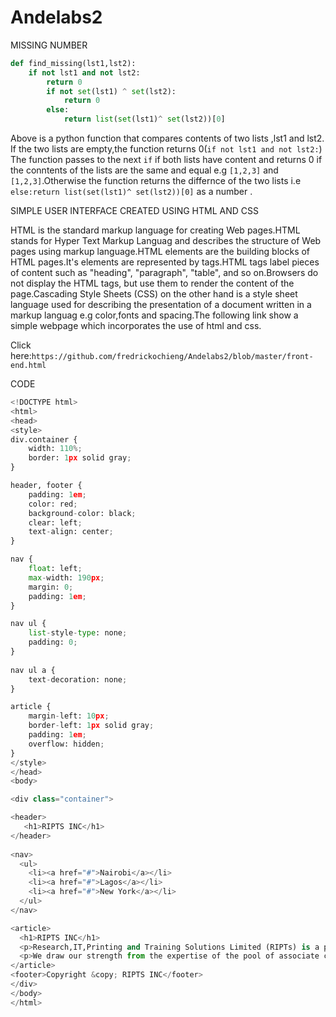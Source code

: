# Andelabs2
MISSING NUMBER
```python
def find_missing(lst1,lst2):
	if not lst1 and not lst2:
		return 0
		if not set(lst1) ^ set(lst2):
			return 0
		else:
			return list(set(lst1)^ set(lst2))[0]
```
Above is a python function that compares contents of two lists ,lst1 and lst2.
If the two lists are empty,the function returns 0(`if not lst1 and not lst2:`) The function passes to the next `if` if both lists have content and returns 0 if the conntents of the lists are the same and equal e.g `[1,2,3]` and `[1,2,3]`.Otherwise the function returns the differnce of the two lists i.e `else:return list(set(lst1)^ set(lst2))[0]` as a number .






SIMPLE USER INTERFACE CREATED USING HTML AND CSS

HTML is the standard markup language for creating Web pages.HTML stands for Hyper Text Markup Languag and describes the structure of Web pages using markup language.HTML elements are the building blocks of HTML pages.It's elements are represented by tags.HTML tags label pieces of content such as "heading", "paragraph", "table", and so on.Browsers do not display the HTML tags, but use them to render the content of the page.Cascading Style Sheets (CSS) on the other hand  is a style sheet language used for describing the presentation of a document written in a markup languag e.g color,fonts and spacing.The following link show a simple webpage which incorporates the use of html and css.

Click here:``https://github.com/fredrickochieng/Andelabs2/blob/master/front-end.html``

CODE
```python
<!DOCTYPE html>
<html>
<head>
<style>
div.container {
    width: 110%;
    border: 1px solid gray;
}

header, footer {
    padding: 1em;
    color: red;
    background-color: black;
    clear: left;
    text-align: center;
}

nav {
    float: left;
    max-width: 190px;
    margin: 0;
    padding: 1em;
}

nav ul {
    list-style-type: none;
    padding: 0;
}
   
nav ul a {
    text-decoration: none;
}

article {
    margin-left: 10px;
    border-left: 1px solid gray;
    padding: 1em;
    overflow: hidden;
}
</style>
</head>
<body>

<div class="container">

<header>
   <h1>RIPTS INC</h1>
</header>
  
<nav>
  <ul>
    <li><a href="#">Nairobi</a></li>
    <li><a href="#">Lagos</a></li>
    <li><a href="#">New York</a></li>
  </ul>
</nav>

<article>
  <h1>RIPTS INC</h1>
  <p>Research,IT,Printing and Training Solutions Limited (RIPTs) is a private limited company established to respond to the growing needs for professional services required by stakeholders to address contemporary challenges in the society. It provides capacity building services to individuals and institutions providing services to underprivileged. We provide quality consultancy and professional advisory services through training, policy advisory services and applied research in the fields of training, organization capacity development, project management, research, and conducting monitoring, evaluation and learning from where it documents and shares good practices..</p>
  <p>We draw our strength from the expertise of the pool of associate consultants who have strong academic and professional backgrounds, vast experience and refined skills on their areas of specialization. It encourages mentoring of emerging practitioners and provides a platform from where theory and practice synergize..</p>
</article>
<footer>Copyright &copy; RIPTS INC</footer>
</div>
</body>
</html>
```

